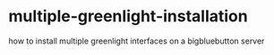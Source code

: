 # multiple-greenlight-installation
how to install multiple greenlight interfaces on a bigbluebutton server
